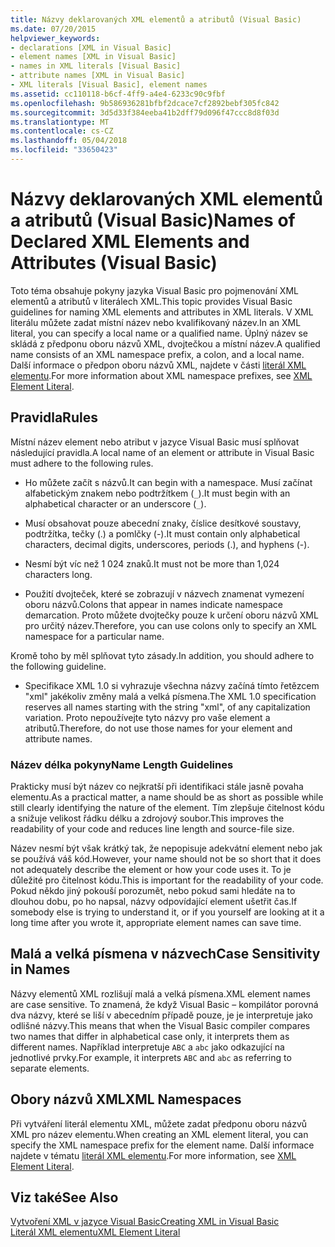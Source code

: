 ```yaml
---
title: Názvy deklarovaných XML elementů a atributů (Visual Basic)
ms.date: 07/20/2015
helpviewer_keywords:
- declarations [XML in Visual Basic]
- element names [XML in Visual Basic]
- names in XML literals [Visual Basic]
- attribute names [XML in Visual Basic]
- XML literals [Visual Basic], element names
ms.assetid: cc110118-b6cf-4ff9-a4e4-6233c90c9fbf
ms.openlocfilehash: 9b586936281bfbf2dcace7cf2892bebf305fc842
ms.sourcegitcommit: 3d5d33f384eeba41b2dff79d096f47ccc8d8f03d
ms.translationtype: MT
ms.contentlocale: cs-CZ
ms.lasthandoff: 05/04/2018
ms.locfileid: "33650423"
---
```

# <a name="names-of-declared-xml-elements-and-attributes-visual-basic"></a><span data-ttu-id="62340-102">Názvy deklarovaných XML elementů a atributů (Visual Basic)</span><span class="sxs-lookup"><span data-stu-id="62340-102">Names of Declared XML Elements and Attributes (Visual Basic)</span></span>
<span data-ttu-id="62340-103">Toto téma obsahuje pokyny jazyka Visual Basic pro pojmenování XML elementů a atributů v literálech XML.</span><span class="sxs-lookup"><span data-stu-id="62340-103">This topic provides Visual Basic guidelines for naming XML elements and attributes in XML literals.</span></span>  <span data-ttu-id="62340-104">V XML literálu můžete zadat místní název nebo kvalifikovaný název.</span><span class="sxs-lookup"><span data-stu-id="62340-104">In an XML literal, you can specify a local name or a qualified name.</span></span> <span data-ttu-id="62340-105">Úplný název se skládá z předponu oboru názvů XML, dvojtečkou a místní název.</span><span class="sxs-lookup"><span data-stu-id="62340-105">A qualified name consists of an XML namespace prefix, a colon, and a local name.</span></span> <span data-ttu-id="62340-106">Další informace o předpon oboru názvů XML, najdete v části [literál XML elementu](../../../../visual-basic/language-reference/xml-literals/xml-element-literal.md).</span><span class="sxs-lookup"><span data-stu-id="62340-106">For more information about XML namespace prefixes, see [XML Element Literal](../../../../visual-basic/language-reference/xml-literals/xml-element-literal.md).</span></span>  
  
## <a name="rules"></a><span data-ttu-id="62340-107">Pravidla</span><span class="sxs-lookup"><span data-stu-id="62340-107">Rules</span></span>  
 <span data-ttu-id="62340-108">Místní název element nebo atribut v jazyce Visual Basic musí splňovat následující pravidla.</span><span class="sxs-lookup"><span data-stu-id="62340-108">A local name of an element or attribute in Visual Basic must adhere to the following rules.</span></span>  
  
-   <span data-ttu-id="62340-109">Ho můžete začít s názvů.</span><span class="sxs-lookup"><span data-stu-id="62340-109">It can begin with a namespace.</span></span> <span data-ttu-id="62340-110">Musí začínat alfabetickým znakem nebo podtržítkem (`_`).</span><span class="sxs-lookup"><span data-stu-id="62340-110">It must begin with an alphabetical character or an underscore (`_`).</span></span>  
  
-   <span data-ttu-id="62340-111">Musí obsahovat pouze abecední znaky, číslice desítkové soustavy, podtržítka, tečky (.) a pomlčky (-).</span><span class="sxs-lookup"><span data-stu-id="62340-111">It must contain only alphabetical characters, decimal digits, underscores, periods (.), and hyphens (-).</span></span>  
  
-   <span data-ttu-id="62340-112">Nesmí být víc než 1 024 znaků.</span><span class="sxs-lookup"><span data-stu-id="62340-112">It must not be more than 1,024 characters long.</span></span>  
  
-   <span data-ttu-id="62340-113">Použití dvojteček, které se zobrazují v názvech znamenat vymezení oboru názvů.</span><span class="sxs-lookup"><span data-stu-id="62340-113">Colons that appear in names indicate namespace demarcation.</span></span> <span data-ttu-id="62340-114">Proto můžete dvojtečky pouze k určení oboru názvů XML pro určitý název.</span><span class="sxs-lookup"><span data-stu-id="62340-114">Therefore, you can use colons only to specify an XML namespace for a particular name.</span></span>  
  
 <span data-ttu-id="62340-115">Kromě toho by měl splňovat tyto zásady.</span><span class="sxs-lookup"><span data-stu-id="62340-115">In addition, you should adhere to the following guideline.</span></span>  
  
-   <span data-ttu-id="62340-116">Specifikace XML 1.0 si vyhrazuje všechna názvy začíná tímto řetězcem "xml" jakékoliv změny malá a velká písmena.</span><span class="sxs-lookup"><span data-stu-id="62340-116">The XML 1.0 specification reserves all names starting with the string "xml", of any capitalization variation.</span></span> <span data-ttu-id="62340-117">Proto nepoužívejte tyto názvy pro vaše element a atributů.</span><span class="sxs-lookup"><span data-stu-id="62340-117">Therefore, do not use those names for your element and attribute names.</span></span>  
  
### <a name="name-length-guidelines"></a><span data-ttu-id="62340-118">Název délka pokyny</span><span class="sxs-lookup"><span data-stu-id="62340-118">Name Length Guidelines</span></span>  
 <span data-ttu-id="62340-119">Prakticky musí být název co nejkratší při identifikaci stále jasně povaha elementu.</span><span class="sxs-lookup"><span data-stu-id="62340-119">As a practical matter, a name should be as short as possible while still clearly identifying the nature of the element.</span></span> <span data-ttu-id="62340-120">Tím zlepšuje čitelnost kódu a snižuje velikost řádku délku a zdrojový soubor.</span><span class="sxs-lookup"><span data-stu-id="62340-120">This improves the readability of your code and reduces line length and source-file size.</span></span>  
  
 <span data-ttu-id="62340-121">Název nesmí být však krátký tak, že nepopisuje adekvátní element nebo jak se používá váš kód.</span><span class="sxs-lookup"><span data-stu-id="62340-121">However, your name should not be so short that it does not adequately describe the element or how your code uses it.</span></span> <span data-ttu-id="62340-122">To je důležité pro čitelnost kódu.</span><span class="sxs-lookup"><span data-stu-id="62340-122">This is important for the readability of your code.</span></span> <span data-ttu-id="62340-123">Pokud někdo jiný pokouší porozumět, nebo pokud sami hledáte na to dlouhou dobu, po ho napsal, názvy odpovídající element ušetřit čas.</span><span class="sxs-lookup"><span data-stu-id="62340-123">If somebody else is trying to understand it, or if you yourself are looking at it a long time after you wrote it, appropriate element names can save time.</span></span>  
  
## <a name="case-sensitivity-in-names"></a><span data-ttu-id="62340-124">Malá a velká písmena v názvech</span><span class="sxs-lookup"><span data-stu-id="62340-124">Case Sensitivity in Names</span></span>  
 <span data-ttu-id="62340-125">Názvy elementů XML rozlišují malá a velká písmena.</span><span class="sxs-lookup"><span data-stu-id="62340-125">XML element names are case sensitive.</span></span> <span data-ttu-id="62340-126">To znamená, že když Visual Basic – kompilátor porovná dva názvy, které se liší v abecedním případě pouze, je je interpretuje jako odlišné názvy.</span><span class="sxs-lookup"><span data-stu-id="62340-126">This means that when the Visual Basic compiler compares two names that differ in alphabetical case only, it interprets them as different names.</span></span> <span data-ttu-id="62340-127">Například interpretuje `ABC` a `abc` jako odkazující na jednotlivé prvky.</span><span class="sxs-lookup"><span data-stu-id="62340-127">For example, it interprets `ABC` and `abc` as referring to separate elements.</span></span>  
  
## <a name="xml-namespaces"></a><span data-ttu-id="62340-128">Obory názvů XML</span><span class="sxs-lookup"><span data-stu-id="62340-128">XML Namespaces</span></span>  
 <span data-ttu-id="62340-129">Při vytváření literál elementu XML, můžete zadat předponu oboru názvů XML pro název elementu.</span><span class="sxs-lookup"><span data-stu-id="62340-129">When creating an XML element literal, you can specify the XML namespace prefix for the element name.</span></span> <span data-ttu-id="62340-130">Další informace najdete v tématu [literál XML elementu](../../../../visual-basic/language-reference/xml-literals/xml-element-literal.md).</span><span class="sxs-lookup"><span data-stu-id="62340-130">For more information, see [XML Element Literal](../../../../visual-basic/language-reference/xml-literals/xml-element-literal.md).</span></span>  
  
## <a name="see-also"></a><span data-ttu-id="62340-131">Viz také</span><span class="sxs-lookup"><span data-stu-id="62340-131">See Also</span></span>  
 [<span data-ttu-id="62340-132">Vytvoření XML v jazyce Visual Basic</span><span class="sxs-lookup"><span data-stu-id="62340-132">Creating XML in Visual Basic</span></span>](../../../../visual-basic/programming-guide/language-features/xml/creating-xml.md)  
 [<span data-ttu-id="62340-133">Literál XML elementu</span><span class="sxs-lookup"><span data-stu-id="62340-133">XML Element Literal</span></span>](../../../../visual-basic/language-reference/xml-literals/xml-element-literal.md)
